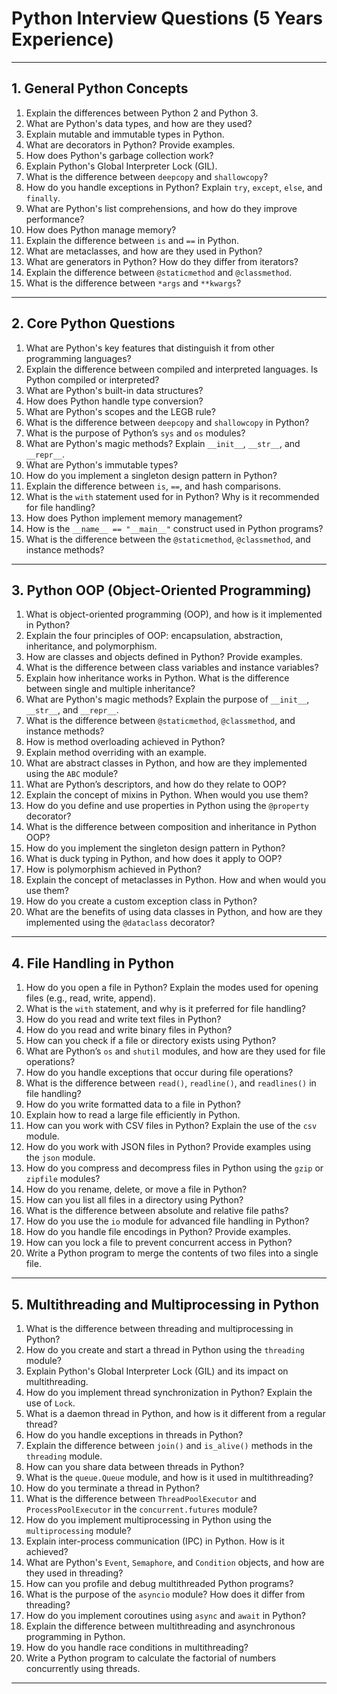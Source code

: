 # Python Interview Questions (5 Years Experience)

---

## 1. General Python Concepts
1. Explain the differences between Python 2 and Python 3.  
2. What are Python's data types, and how are they used?  
3. Explain mutable and immutable types in Python.  
4. What are decorators in Python? Provide examples.  
5. How does Python's garbage collection work?  
6. Explain Python's Global Interpreter Lock (GIL).  
7. What is the difference between `deepcopy` and `shallowcopy`?  
8. How do you handle exceptions in Python? Explain `try`, `except`, `else`, and `finally`.  
9. What are Python's list comprehensions, and how do they improve performance?  
10. How does Python manage memory?  
11. Explain the difference between `is` and `==` in Python.  
12. What are metaclasses, and how are they used in Python?  
13. What are generators in Python? How do they differ from iterators?  
14. Explain the difference between `@staticmethod` and `@classmethod`.  
15. What is the difference between `*args` and `**kwargs`?  

---

## 2. Core Python Questions
1. What are Python's key features that distinguish it from other programming languages?  
2. Explain the difference between compiled and interpreted languages. Is Python compiled or interpreted?  
3. What are Python's built-in data structures?  
4. How does Python handle type conversion?  
5. What are Python's scopes and the LEGB rule?  
6. What is the difference between `deepcopy` and `shallowcopy` in Python?  
7. What is the purpose of Python’s `sys` and `os` modules?  
8. What are Python's magic methods? Explain `__init__`, `__str__`, and `__repr__`.  
9. What are Python's immutable types?  
10. How do you implement a singleton design pattern in Python?  
11. Explain the difference between `is`, `==`, and hash comparisons.  
12. What is the `with` statement used for in Python? Why is it recommended for file handling?  
13. How does Python implement memory management?  
14. How is the `__name__ == "__main__"` construct used in Python programs?  
15. What is the difference between the `@staticmethod`, `@classmethod`, and instance methods?  

---

## 3. Python OOP (Object-Oriented Programming)  
1. What is object-oriented programming (OOP), and how is it implemented in Python?  
2. Explain the four principles of OOP: encapsulation, abstraction, inheritance, and polymorphism.  
3. How are classes and objects defined in Python? Provide examples.  
4. What is the difference between class variables and instance variables?  
5. Explain how inheritance works in Python. What is the difference between single and multiple inheritance?  
6. What are Python's magic methods? Explain the purpose of `__init__`, `__str__`, and `__repr__`.  
7. What is the difference between `@staticmethod`, `@classmethod`, and instance methods?  
8. How is method overloading achieved in Python?  
9. Explain method overriding with an example.  
10. What are abstract classes in Python, and how are they implemented using the `ABC` module?  
11. What are Python’s descriptors, and how do they relate to OOP?  
12. Explain the concept of mixins in Python. When would you use them?  
13. How do you define and use properties in Python using the `@property` decorator?  
14. What is the difference between composition and inheritance in Python OOP?  
15. How do you implement the singleton design pattern in Python?  
16. What is duck typing in Python, and how does it apply to OOP?  
17. How is polymorphism achieved in Python?  
18. Explain the concept of metaclasses in Python. How and when would you use them?  
19. How do you create a custom exception class in Python?  
20. What are the benefits of using data classes in Python, and how are they implemented using the `@dataclass` decorator?  

---

## 4. File Handling in Python  
1. How do you open a file in Python? Explain the modes used for opening files (e.g., read, write, append).  
2. What is the `with` statement, and why is it preferred for file handling?  
3. How do you read and write text files in Python?  
4. How do you read and write binary files in Python?  
5. How can you check if a file or directory exists using Python?  
6. What are Python’s `os` and `shutil` modules, and how are they used for file operations?  
7. How do you handle exceptions that occur during file operations?  
8. What is the difference between `read()`, `readline()`, and `readlines()` in file handling?  
9. How do you write formatted data to a file in Python?  
10. Explain how to read a large file efficiently in Python.  
11. How can you work with CSV files in Python? Explain the use of the `csv` module.  
12. How do you work with JSON files in Python? Provide examples using the `json` module.  
13. How do you compress and decompress files in Python using the `gzip` or `zipfile` modules?  
14. How do you rename, delete, or move a file in Python?  
15. How can you list all files in a directory using Python?  
16. What is the difference between absolute and relative file paths?  
17. How do you use the `io` module for advanced file handling in Python?  
18. How do you handle file encodings in Python? Provide examples.  
19. How can you lock a file to prevent concurrent access in Python?  
20. Write a Python program to merge the contents of two files into a single file.  

---

## 5. Multithreading and Multiprocessing in Python  
1. What is the difference between threading and multiprocessing in Python?  
2. How do you create and start a thread in Python using the `threading` module?  
3. Explain Python's Global Interpreter Lock (GIL) and its impact on multithreading.  
4. How do you implement thread synchronization in Python? Explain the use of `Lock`.  
5. What is a daemon thread in Python, and how is it different from a regular thread?  
6. How do you handle exceptions in threads in Python?  
7. Explain the difference between `join()` and `is_alive()` methods in the `threading` module.  
8. How can you share data between threads in Python?  
9. What is the `queue.Queue` module, and how is it used in multithreading?  
10. How do you terminate a thread in Python?  
11. What is the difference between `ThreadPoolExecutor` and `ProcessPoolExecutor` in the `concurrent.futures` module?  
12. How do you implement multiprocessing in Python using the `multiprocessing` module?  
13. Explain inter-process communication (IPC) in Python. How is it achieved?  
14. What are Python's `Event`, `Semaphore`, and `Condition` objects, and how are they used in threading?  
15. How can you profile and debug multithreaded Python programs?  
16. What is the purpose of the `asyncio` module? How does it differ from threading?  
17. How do you implement coroutines using `async` and `await` in Python?  
18. Explain the difference between multithreading and asynchronous programming in Python.  
19. How do you handle race conditions in multithreading?  
20. Write a Python program to calculate the factorial of numbers concurrently using threads.  

---

